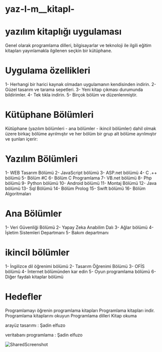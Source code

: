# yaz-l-m__kitapl-


yazılım kitaplığı uygulaması
==============
Genel olarak programlama dilleri, bilgisayarlar ve teknoloji ile ilgili eğitim kitapları yayınlamakla ilgilenen seçkin bir kütüphane.

Uygulama özellikleri
=============
1- Herhangi bir harici kaynak olmadan uygulamanın kendisinden indirin.
2- Güzel tasarım ve tarama sepetleri.
3- Yeni kitap çıkması durumunda bildirimler.
4- Tek tıkla indirin.
5- Birçok bölüm ve düzenlenmiştir.

Kütüphane Bölümleri
=============
Kütüphane (yazılım bölümleri - ana bölümler - ikincil bölümler) dahil olmak üzere birkaç bölüme ayrılmıştır ve her bölüm bir grup alt bölüme ayrılmıştır ve şunları içerir:

Yazılım Bölümleri
=============
1- WEB Tasarım Bölümü
2- JavaScript bölümü
3- ASP.net bölümü
4- C .++ bölümü
5- Bölüm #C
6- Bölüm C Programlama
7- VB.net bölümü
8- Php bölümü
9- Python bölümü
10- Android bölümü
11- Montaj Bölümü
12- Java bölümü
13- Sql Bölümü
14- Bölüm Prolog
15- Swift bölümü
16- Bölüm Algoritmaları

Ana Bölümler
=============
1- Veri Güvenliği Bölümü
2- Yapay Zeka Anabilim Dalı
3- Ağlar bölümü
4- İşletim Sistemleri Departmanı
5- Bakım departmanı

ikincil bölümler
=============
1- İngilizce dil öğrenimi bölümü
2- Tasarım Öğrenimi Bölümü
3- OFİS bölümü
4- İnternet bölümünden kar edin
5- Oyun programlama bölümü
6- Diğer faydalı kitaplar bölümü


Hedefler
========
Programlamayı öğrenin
programlama kitapları
Programlama kitapları indir.
Programlama kitaplarını okuyun
Programlama dilleri
Kitap okuma



arayüz tasarımı : Şadin elfuzo

veritabanı programlama : Şadin elfuzo










![SharedScreenshot](https://user-images.githubusercontent.com/104395005/165537730-f855a7c6-889d-4fae-b1fb-2a4ebcacb294.jpg)

